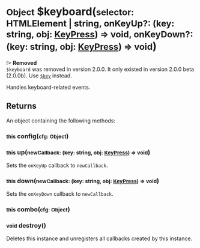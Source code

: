 # <small>Object</small> $keyboard(<small>selector: HTMLElement | string, onKeyUp?: (key: string, obj: [KeyPress](/api/interfaces/KeyPress.md)) => void, onKeyDown?: (key: string, obj: [KeyPress](/api/interfaces/KeyPress.md)) => void</small>)

!> <strong>Removed</strong><br>
`$keyboard` was removed in version 2.0.0. It only existed in version 2.0.0 beta (2.0.0b). Use [`$key`](/api/globals/$key.md) instead.

Handles keyboard-related events.
## Returns
An object containing the following methods: 
### <small>this</small> config(<small>cfg: Object</small>)
### <small>this</small> up(<small>newCallback: (key: string, obj:&nbsp;[KeyPress](/api/interfaces/KeyPress.md)) => void</small>)
Sets the `onKeyUp` callback to `newCallback`.
### <small>this</small> down(<small>newCallback: (key: string, obj:&nbsp;[KeyPress](/api/interfaces/KeyPress.md)) => void</small>)
Sets the `onKeyDown` callback to `newCallback`.
### <small>this</small> combo(<small>cfg: Object</small>)
### <small>void</small> destroy()
Deletes this instance and unregisters all callbacks created by this instance.
